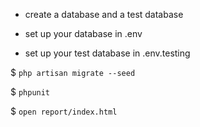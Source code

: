 - create a database and a test database

- set up your database in .env

- set up your test database in .env.testing

$ `php artisan migrate --seed`

$ `phpunit`

$ `open report/index.html`
